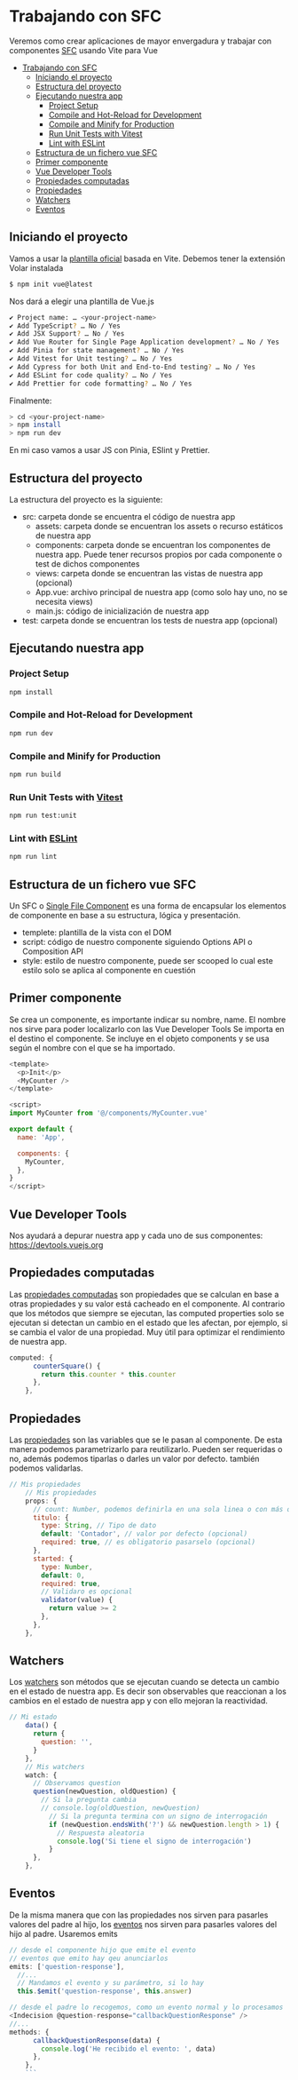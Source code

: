 # Trabajando con SFC

Veremos como crear aplicaciones de mayor envergadura y trabajar con componentes [SFC](https://vuejs.org/api/sfc-spec.html#sfc-syntax-specification) usando Vite para Vue

- [Trabajando con SFC](#trabajando-con-sfc)
  - [Iniciando el proyecto](#iniciando-el-proyecto)
  - [Estructura del proyecto](#estructura-del-proyecto)
  - [Ejecutando nuestra app](#ejecutando-nuestra-app)
    - [Project Setup](#project-setup)
    - [Compile and Hot-Reload for Development](#compile-and-hot-reload-for-development)
    - [Compile and Minify for Production](#compile-and-minify-for-production)
    - [Run Unit Tests with Vitest](#run-unit-tests-with-vitest)
    - [Lint with ESLint](#lint-with-eslint)
  - [Estructura de un fichero vue SFC](#estructura-de-un-fichero-vue-sfc)
  - [Primer componente](#primer-componente)
  - [Vue Developer Tools](#vue-developer-tools)
  - [Propiedades computadas](#propiedades-computadas)
  - [Propiedades](#propiedades)
  - [Watchers](#watchers)
  - [Eventos](#eventos)

## Iniciando el proyecto

Vamos a usar la [plantilla oficial](https://vuejs.org/guide/quick-start.html#with-build-tools) basada en Vite. Debemos tener la extensión Volar instalada

```bash
$ npm init vue@latest
```

Nos dará a elegir una plantilla de Vue.js

```bash
✔ Project name: … <your-project-name>
✔ Add TypeScript? … No / Yes
✔ Add JSX Support? … No / Yes
✔ Add Vue Router for Single Page Application development? … No / Yes
✔ Add Pinia for state management? … No / Yes
✔ Add Vitest for Unit testing? … No / Yes
✔ Add Cypress for both Unit and End-to-End testing? … No / Yes
✔ Add ESLint for code quality? … No / Yes
✔ Add Prettier for code formatting? … No / Yes
```

Finalmente:

```bash
> cd <your-project-name>
> npm install
> npm run dev
```

En mi caso vamos a usar JS con Pinia, ESlint y Prettier.

## Estructura del proyecto

La estructura del proyecto es la siguiente:

- src: carpeta donde se encuentra el código de nuestra app
  - assets: carpeta donde se encuentran los assets o recurso estáticos de nuestra app
  - components: carpeta donde se encuentran los componentes de nuestra app. Puede tener recursos propios por cada componente o test de dichos componentes
  - views: carpeta donde se encuentran las vistas de nuestra app (opcional)
  - App.vue: archivo principal de nuestra app (como solo hay uno, no se necesita views)
  - main.js: código de inicialización de nuestra app
- test: carpeta donde se encuentran los tests de nuestra app (opcional)

## Ejecutando nuestra app

### Project Setup

```sh
npm install
```

### Compile and Hot-Reload for Development

```sh
npm run dev
```

### Compile and Minify for Production

```sh
npm run build
```

### Run Unit Tests with [Vitest](https://vitest.dev/)

```sh
npm run test:unit
```

### Lint with [ESLint](https://eslint.org/)

```sh
npm run lint
```

## Estructura de un fichero vue SFC

Un SFC o [Single File Component](https://vuejs.org/api/sfc-spec.html#sfc-syntax-specification) es una forma de encapsular los elementos de componente en base a su estructura, lógica y presentación.

- templete: plantilla de la vista con el DOM
- script: código de nuestro componente siguiendo Options API o Composition API
- style: estilo de nuestro componente, puede ser scooped lo cual este estilo solo se aplica al componente en cuestión

## Primer componente

Se crea un componente, es importante indicar su nombre, name. El nombre nos sirve para poder localizarlo con las Vue Developer Tools
Se importa en el destino el componente. Se incluye en el objeto components y se usa según el nombre con el que se ha importado.

```js
<template>
  <p>Init</p>
  <MyCounter />
</template>

<script>
import MyCounter from '@/components/MyCounter.vue'

export default {
  name: 'App',

  components: {
    MyCounter,
  },
}
</script>
```

## Vue Developer Tools

Nos ayudará a depurar nuestra app y cada uno de sus componentes: https://devtools.vuejs.org

## Propiedades computadas

Las [propiedades computadas](https://vuejs.org/guide/essentials/computed.html#computed-properties) son propiedades que se calculan en base a otras propiedades y su valor está cacheado en el componente. Al contrario que los métodos que siempre se ejecutan, las computed properties solo se ejecutan si detectan un cambio en el estado que les afectan, por ejemplo, si se cambia el valor de una propiedad. Muy útil para optimizar el rendimiento de nuestra app.

```js
computed: {
      counterSquare() {
        return this.counter * this.counter
      },
    },
```

## Propiedades

Las [propiedades](https://vuejs.org/guide/components/props.html#props) son las variables que se le pasan al componente. De esta manera podemos parametrizarlo para reutilizarlo. Pueden ser requeridas o no, además podemos tiparlas o darles un valor por defecto. también podemos validarlas.

```js
// Mis propiedades
    // Mis propiedades
    props: {
      // count: Number, podemos definirla en una sola linea o con más opciones...
      titulo: {
        type: String, // Tipo de dato
        default: 'Contador', // valor por defecto (opcional)
        required: true, // es obligatorio pasarselo (opcional)
      },
      started: {
        type: Number,
        default: 0,
        required: true,
        // Validaro es opcional
        validator(value) {
          return value >= 2
        },
      },
    },
```

## Watchers

Los [watchers](https://vuejs.org/guide/essentials/watchers.html) son métodos que se ejecutan cuando se detecta un cambio en el estado de nuestra app. Es decir son observables que reaccionan a los cambios en el estado de nuestra app y con ello mejoran la reactividad.

```js
// Mi estado
    data() {
      return {
        question: '',
      }
    },
    // Mis watchers
    watch: {
      // Observamos question
      question(newQuestion, oldQuestion) {
        // Si la pregunta cambia
        // console.log(oldQuestion, newQuestion)
          // Si la pregunta termina con un signo de interrogación
          if (newQuestion.endsWith('?') && newQuestion.length > 1) {
            // Respuesta aleatoria
            console.log('Si tiene el signo de interrogación')
          }
      },
    },
```

## Eventos

De la misma manera que con las propiedades nos sirven para pasarles valores del padre al hijo, los [eventos](https://vuejs.org/guide/components/events.html) nos sirven para pasarles valores del hijo al padre. Usaremos emits

```js
// desde el componente hijo que emite el evento
// eventos que emito hay qeu anunciarlos
emits: ['question-response'],
  //...
  // Mandamos el evento y su parámetro, si lo hay
  this.$emit('question-response', this.answer)
```

````js
// desde el padre lo recogemos, como un evento normal y lo procesamos
<Indecision @question-response="callbackQuestionResponse" />
//...
methods: {
      callbackQuestionResponse(data) {
        console.log('He recibido el evento: ', data)
      },
    },
    ```

````
